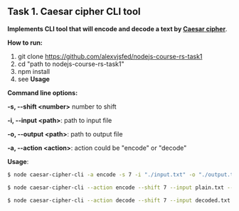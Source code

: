 ## Task 1. Caesar cipher CLI tool

**Implements CLI tool that will encode and decode a text by [Caesar cipher](https://en.wikipedia.org/wiki/Caesar_cipher)**.

**How to run:**
  1. git clone https://github.com/alexvjsfed/nodejs-course-rs-task1
  2. cd "path to nodejs-course-rs-task1"
  3. npm install
  4. see **Usage**

**Command line options:**

  **-s, --shift \<number>** number to shift
  
  **-i, --input \<path>**: path to input file
  
  **-o, --output \<path>**: path to output file
  
  **-a, --action \<action>**: action could be "encode" or "decode"
  
  
**Usage**: 

```bash
$ node caesar-cipher-cli -a encode -s 7 -i "./input.txt" -o "./output.txt"
```

```bash
$ node caesar-cipher-cli --action encode --shift 7 --input plain.txt --output encoded.txt
```

```bash
$ node caesar-cipher-cli --action decode --shift 7 --input decoded.txt --output plain.txt
```